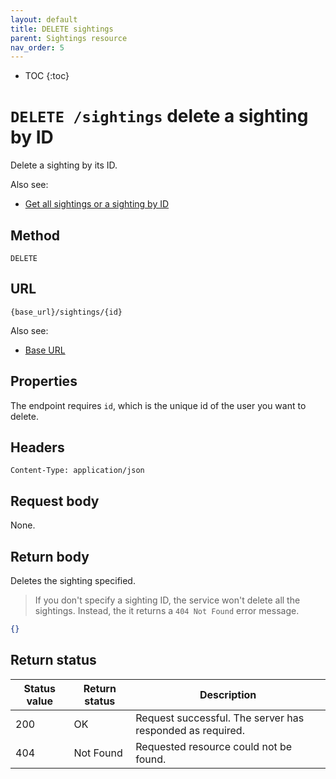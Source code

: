 ```yaml
---
layout: default
title: DELETE sightings
parent: Sightings resource
nav_order: 5
---
```


- TOC
{:toc}

# `DELETE /sightings` delete a sighting by ID

Delete a sighting by its ID.

Also see:

- [Get all sightings or a sighting by ID](./sightings-get.md)

## Method

`DELETE`

## URL

`{base_url}/sightings/{id}`

Also see:

- [Base URL](../base-url.md)

## Properties

The endpoint requires `id`, which is the unique id of the user you want to delete.


## Headers

`Content-Type: application/json`

## Request body

None.

## Return body

Deletes the sighting specified.

> If you don't specify a sighting ID, the service won't delete all the sightings. Instead, the it returns a `404 Not Found` error message.

```json
{}
```

## Return status

| Status value | Return status | Description                                               |
| ------------ | ------------- | --------------------------------------------------------- |
| 200          | OK            | Request successful. The server has responded as required. |
| 404          | Not Found     | Requested resource could not be found.                    |
